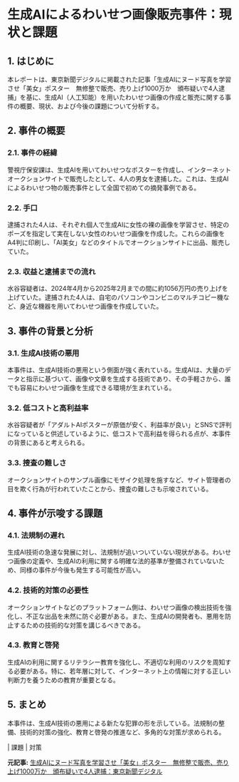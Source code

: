 # 生成AIによるわいせつ画像販売事件：現状と課題

## 1. はじめに

本レポートは、東京新聞デジタルに掲載された記事「生成AIにヌード写真を学習させ「美女」ポスター　無修整で販売、売り上げ1000万か　頒布疑いで4人逮捕」を基に、生成AI（人工知能）を用いたわいせつ画像の作成と販売に関する事件の概要、現状、および今後の課題について分析する。

## 2. 事件の概要

### 2.1. 事件の経緯

警視庁保安課は、生成AIを用いてわいせつなポスターを作成し、インターネットオークションサイトで販売したとして、4人の男女を逮捕した。これは、生成AIによるわいせつ物の販売事件として全国で初めての摘発事例である。

### 2.2. 手口

逮捕された4人は、それぞれ個人で生成AIに女性の裸の画像を学習させ、特定のポーズを指定して実在しない女性のわいせつ画像を作成した。これらの画像をA4判に印刷し、「AI美女」などのタイトルでオークションサイトに出品、販売していた。

### 2.3. 収益と逮捕までの流れ

水谷容疑者は、2024年4月から2025年2月までの間に約1056万円の売り上げを上げていた。逮捕された4人は、自宅のパソコンやコンビニのマルチコピー機など、身近な機器を用いてわいせつ画像を作成していた。

## 3. 事件の背景と分析

### 3.1. 生成AI技術の悪用

本事件は、生成AI技術の悪用という側面が強く表れている。生成AIは、大量のデータと指示に基づいて、画像や文章を生成する技術であり、その手軽さから、誰でも容易にわいせつ画像を生成できる環境が生まれている。

### 3.2. 低コストと高利益率

水谷容疑者が「アダルトAIポスターが原価が安く、利益率が良い」とSNSで評判になっていると供述しているように、低コストで高利益を得られる点が、本事件の背景にあると考えられる。

### 3.3. 捜査の難しさ

オークションサイトのサンプル画像にモザイク処理を施すなど、サイト管理者の目を欺く行為が行われていたことから、捜査の難しさも示唆されている。

## 4. 事件が示唆する課題

### 4.1. 法規制の遅れ

生成AI技術の急速な発展に対し、法規制が追いついていない現状がある。わいせつ画像の定義や、生成AIの利用に関する明確な法的基準が整備されていないため、同様の事件が今後も発生する可能性が高い。

### 4.2. 技術的対策の必要性

オークションサイトなどのプラットフォーム側は、わいせつ画像の検出技術を強化し、不正な出品を未然に防ぐ必要がある。また、生成AIの開発者も、悪用を防止するための技術的な対策を講じるべきである。

### 4.3. 教育と啓発

生成AIの利用に関するリテラシー教育を強化し、不適切な利用のリスクを周知する必要がある。特に、若年層に対して、インターネット上の情報に対する正しい判断力を養うための教育が重要となる。

## 5. まとめ

本事件は、生成AI技術の悪用による新たな犯罪の形を示している。法規制の整備、技術的対策の強化、教育と啓発の推進など、多角的な対策が求められる。

| 課題 | 対策 

**元記事:** [生成AIにヌード写真を学習させ「美女」ポスター　無修整で販売、売り上げ1000万か　頒布疑いで4人逮捕：東京新聞デジタル](https://www.tokyo-np.co.jp/article/398695)